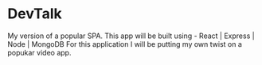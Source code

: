 # DevTalk
My version of a popular SPA. This app will be built using - React | Express | Node | MongoDB
For this application I will be putting my own twist on a popukar video app. 

